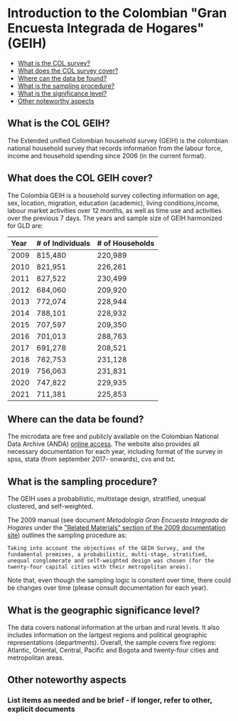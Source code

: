 
# Introduction to the Colombian "Gran Encuesta Integrada de Hogares" (GEIH)

- [What is the COL survey?](#what-is-the-COL-GEIH)
- [What does the COL survey cover?](#what-does-the-COL-GEIH)
- [Where can the data be found?](#where-can-the-data-be-found)
- [What is the sampling procedure?](#what-is-the-sampling-procedure)
- [What is the significance level?](#what-is-the-geographic-significance-level)
- [Other noteworthy aspects](#other-noteworthy-aspects)

## What is the COL GEIH?

The Extended unified Colombian household survey (GEIH) is the colombian national household survey that records information from the labour force, income and household spending since 2006 (in the current format). 

## What does the COL GEIH cover?

The Colombia GEIH is a household survey collecting information on age, sex, location, migration, education (academic), living conditions,income, labour market activities over 12 months, as well as time use and activities over the previous 7 days.  The years and sample size of GEIH harmonized for GLD are:

| Year	| # of Individuals 	| # of Households	|
| :-------	| :--------		| :--------	 	|
| 2009	| 	815,480	| 	220,989	|
| 2010	| 	821,951	| 	226,261	|
| 2011	| 	827,522	| 	230,499	|
| 2012	| 	684,060 | 	209,920 |
| 2013	| 	772,074	| 	228,944	|
| 2014	| 	788,101	|   228,932 |
| 2015	| 	707,597	| 	209,350	|
| 2016	| 	701,013	|   288,763 |
| 2017	| 	691,278	|   208,521 |
| 2018	| 	762,753	|   231,128	|
| 2019	| 	756,063 | 	231,831	|
| 2020	| 	747,822	| 	229,935	|
| 2021	| 	711,381 | 	225,853	|

## Where can the data be found?

The microdata are free and publicly available on the Colombian National Data Archive (ANDA) [online access](https://microdatos.dane.gov.co/catalog/MICRODATOS/about_collection/23/?per_page=5). The website also provides all necessary documentation for each year, including format of the survey in spss, stata (from september 2017- onwards), cvs and txt.

## What is the sampling procedure?

The GEIH uses a probabilistic, multistage design, stratified, unequal clustered, and self-weighted. 

The 2009 manual (see document *Metodología Gran Encuesta Integrada de Hogares* under the ["Related Materials" section of the 2009 documentation site](https://microdatos.dane.gov.co/catalog/207/related_materials)) outlines the sampling procedure as:

    Taking into account the objectives of the GEIH Survey, and the fundamental premises, a probabilistic, multi-stage, stratified, unequal conglomerate and self-weighted design was chosen (for the twenty-four capital cities with their metropolitan areas).

Note that, even though the sampling logic is consitent over time, there could be changes over time (please consult documentation for each year).

## What is the geographic significance level?

The data covers national information at the urban and rural levels. It also includes information on the lartgest regions and political geographic representations (departments). Overall, the sample covers five regions: Atlantic, Oriental, Central, Pacific and Bogota and twenty-four cities and metropolitan areas.

## Other noteworthy aspects


### List items as needed and be brief - if longer, refer to other, explicit documents



